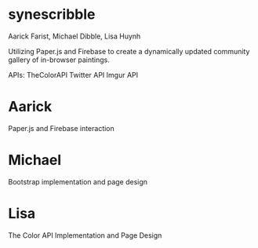 # synescribble
Aarick Farist, Michael Dibble, Lisa Huynh

Utilizing Paper.js and Firebase to create a dynamically updated community gallery of in-browser paintings.

APIs:
TheColorAPI
Twitter API
Imgur API

# Aarick

Paper.js and Firebase interaction

# Michael

Bootstrap implementation and page design

# Lisa

The Color API Implementation and Page Design

